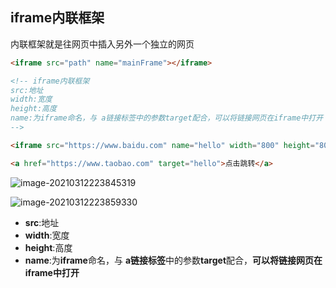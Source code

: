 ## iframe内联框架

内联框架就是往网页中插入另外一个独立的网页

```html
<iframe src="path" name="mainFrame"></iframe>
```

```html
<!-- iframe内联框架
src:地址
width:宽度
height:高度
name:为iframe命名，与 a链接标签中的参数target配合，可以将链接网页在iframe中打开
-->

<iframe src="https://www.baidu.com" name="hello" width="800" height="800"></iframe>

<a href="https://www.taobao.com" target="hello">点击跳转</a>
```

![image-20210312223845319](https://img2020.cnblogs.com/blog/2213660/202103/2213660-20210312223846759-556120386.png)

![image-20210312223859330](https://img2020.cnblogs.com/blog/2213660/202103/2213660-20210312223900950-635870705.png)

- **src**:地址
- **width**:宽度
- **height**:高度
- **name**:为**iframe**命名，与 **a链接标签**中的参数**target**配合，**可以将链接网页在iframe中打开**
